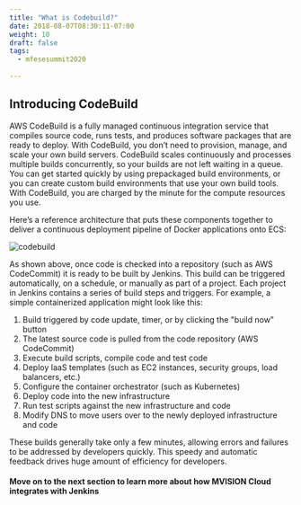 ```yaml
---
title: "What is Codebuild?"
date: 2018-08-07T08:30:11-07:00
weight: 10
draft: false
tags:
  - mfesesummit2020
  
---
```


## Introducing CodeBuild

AWS CodeBuild is a fully managed continuous integration service that compiles source code, runs tests, and produces software packages that are ready to deploy. With CodeBuild, you don’t need to provision, manage, and scale your own build servers. CodeBuild scales continuously and processes multiple builds concurrently, so your builds are not left waiting in a queue. You can get started quickly by using prepackaged build environments, or you can create custom build environments that use your own build tools. With CodeBuild, you are charged by the minute for the compute resources you use.

Here’s a reference architecture that puts these components together to deliver a continuous deployment pipeline of Docker applications onto ECS:

![codebuild](/images/mfe/codebuild.png?classes=border,shadow)

As shown above, once code is checked into a repository (such as AWS CodeCommit) it is ready to be built by Jenkins.  This build can be triggered automatically, on a schedule, or manually as part of a project.  Each project in Jenkins contains a series of build steps and triggers.  For example, a simple containerized application might look like this:

  1.  Build triggered by code update, timer, or by clicking the "build now" button
  2.  The latest source code is pulled from the code repository (AWS CodeCommit)
  3.  Execute build scripts, compile code and test code
  4.  Deploy IaaS templates (such as EC2 instances, security groups, load balancers, etc.)
  5.  Configure the container orchestrator (such as Kubernetes)
  5.  Deploy code into the new infrastructure
  6.  Run test scripts against the new infrastructure and code
  7.  Modify DNS to move users over to the newly deployed infrastructure and code

These builds generally take only a few minutes, allowing errors and failures to be addressed by developers quickly.  This speedy and automatic feedback drives huge amount of efficiency for developers.

#### Move on to the next section to learn more about how MVISION Cloud integrates with Jenkins
